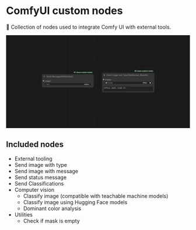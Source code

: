 ﻿# ComfyUI custom nodes

🐑 Collection of nodes used to integrate Comfy UI with external tools.

![Feature Image](docs/images/sample.png)

## Included nodes
-  External tooling
  -  Send image with type
  - Send image with message
  - Send status message
  - Send Classifications
- Computer vision
  - Classify image (compatible with teachable machine models)
  - Classify image using Hugging Face models
  - Dominant color analysis
- Utilities
  - Check if mask is empty
